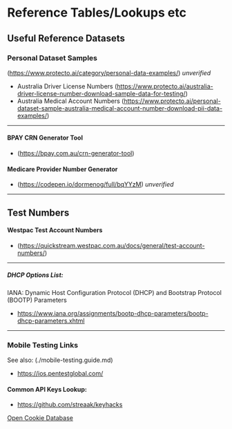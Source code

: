 # Reference Tables/Lookups etc

## Useful Reference Datasets


### Personal Dataset Samples
(https://www.protecto.ai/category/personal-data-examples/) _unverified_

- Australia Driver License Numbers (https://www.protecto.ai/australia-driver-license-number-download-sample-data-for-testing/)
- Australia Medical Account Numbers (https://www.protecto.ai/personal-dataset-sample-australia-medical-account-number-download-pii-data-examples/)

-----

#### BPAY CRN Generator Tool
- (https://bpay.com.au/crn-generator-tool)


#### Medicare Provider Number Generator
- (https://codepen.io/dormenog/full/bqYYzM) _unverified_

-----------

## Test Numbers

#### Westpac Test Account Numbers
- (https://quickstream.westpac.com.au/docs/general/test-account-numbers/)

-----

##### DHCP Options List:
IANA: Dynamic Host Configuration Protocol (DHCP) and Bootstrap Protocol (BOOTP) Parameters
- https://www.iana.org/assignments/bootp-dhcp-parameters/bootp-dhcp-parameters.xhtml

------

### Mobile Testing Links
See also: (./mobile-testing.guide.md)

- https://ios.pentestglobal.com/

#### Common API Keys Lookup:
- https://github.com/streaak/keyhacks


[Open Cookie Database](https://github.com/jkwakman/Open-Cookie-Database/blob/master/open-cookie-database.csv)
